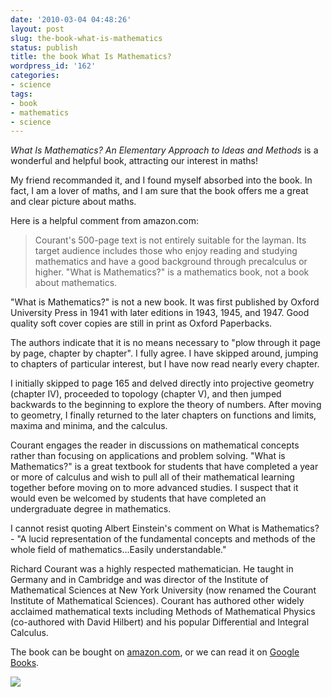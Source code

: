 ```yaml
---
date: '2010-03-04 04:48:26'
layout: post
slug: the-book-what-is-mathematics
status: publish
title: the book What Is Mathematics?
wordpress_id: '162'
categories:
- science
tags:
- book
- mathematics
- science
---
```


_What Is Mathematics? An Elementary Approach to Ideas and Methods_ is a wonderful and helpful book, attracting our interest in maths!



My friend recommanded it, and I found myself absorbed into the book. In fact, I am a lover of maths, and I am sure that the book offers me a great and clear picture about maths.

Here is a helpful comment from amazon.com:


> Courant's 500-page text is not entirely suitable for the layman. Its target audience includes those who enjoy reading and studying mathematics and have a good background through precalculus or higher. "What is Mathematics?" is a mathematics book, not a book about mathematics.

"What is Mathematics?" is not a new book. It was first published by Oxford University Press in 1941 with later editions in 1943, 1945, and 1947. Good quality soft cover copies are still in print as Oxford Paperbacks.

The authors indicate that it is no means necessary to "plow through it page by page, chapter by chapter". I fully agree. I have skipped around, jumping to chapters of particular interest, but I have now read nearly every chapter.

I initially skipped to page 165 and delved directly into projective geometry (chapter IV), proceeded to topology (chapter V), and then jumped backwards to the beginning to explore the theory of numbers. After moving to geometry, I finally returned to the later chapters on functions and limits, maxima and minima, and the calculus.

Courant engages the reader in discussions on mathematical concepts rather than focusing on applications and problem solving. "What is Mathematics?" is a great textbook for students that have completed a year or more of calculus and wish to pull all of their mathematical learning together before moving on to more advanced studies. I suspect that it would even be welcomed by students that have completed an undergraduate degree in mathematics.

I cannot resist quoting Albert Einstein's comment on What is Mathematics? - "A lucid representation of the fundamental concepts and methods of the whole field of mathematics...Easily understandable."

Richard Courant was a highly respected mathematician. He taught in Germany and in Cambridge and was director of the Institute of Mathematical Sciences at New York University (now renamed the Courant Institute of Mathematical Sciences). Courant has authored other widely acclaimed mathematical texts including Methods of Mathematical Physics (co-authored with David Hilbert) and his popular Differential and Integral Calculus.


The book can be bought on [amazon.com](http://www.amazon.com/Mathematics-Elementary-Approach-Ideas-Methods/dp/0195105192), or we can read it on [Google Books](http://books.google.com/books?id=_kYBqLc5QoQC&lpg=PP1&dq=What%20Is%20Mathematics%3F%20An%20Elementary%20Approach%20to%20Ideas%20and%20Methods&pg=PP1#v=onepage&q=&f=false).

[![](http://wowsmallroad.files.wordpress.com/2010/03/wimaepimbook.png?w=202)](http://wowsmallroad.files.wordpress.com/2010/03/wimaepimbook.png)
